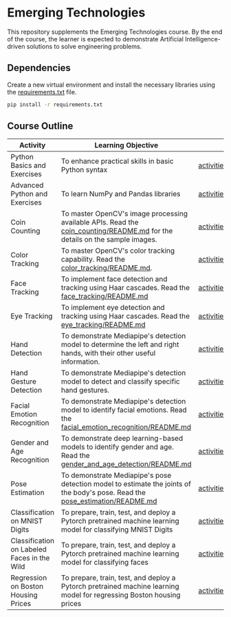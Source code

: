# Emerging Technologies
This repository supplements the Emerging Technologies course. By the end of the course, the learner is expected to demonstrate Artificial Intelligence-driven solutions to solve engineering problems.

## Dependencies
Create a new virtual environment and install the necessary libraries using the [requirements.txt](requirements.txt) file.
```bash
pip install -r requirements.txt
```

## Course Outline

 | Activity | Learning Objective | Main Resource |
| -------- | -------- | -------- |
| Python Basics and Exercises | To enhance practical skills in basic Python syntax |  [activities/Lastname_Python_Basics_and_Exercises.ipynb](activities/Lastname_Python_Basics_and_Exercises.ipynb) |
| Advanced Python and Exercises | To learn NumPy and Pandas libraries | [activities/Lastname_Advanced_Python_and_Exercises.ipynb](activities/Lastname_Advanced_Python_and_Exercises.ipynb) |
| Coin Counting | To master OpenCV's image processing available APIs. Read the [coin_counting/README.md](activities/opencv_samples/coin_counting/README.md) for the details on the sample images. | [activities/opencv_samples/coin_counting/coin_counting.py](activities/opencv_samples/coin_counting/coin_counting.py) |
| Color Tracking | To master OpenCV's color tracking capability. Read the [color_tracking/README.md](activities/opencv_samples/color_tracking/README.md). | [activities/opencv_samples/color_tracking/color_tracking.py](activities/opencv_samples/color_tracking/color_tracking.py) |
| Face Tracking | To implement face detection and tracking using Haar cascades. Read the [face_tracking/README.md](activities/opencv_samples/face_tracking/README.md) | [activities/opencv_samples/face_tracking/facetracking.py](activities/opencv_samples/face_tracking/facetracking.py) |
| Eye Tracking | To implement eye detection and tracking using Haar cascades. Read the [eye_tracking/README.md](activities/opencv_samples/eye_tracking/README.md) | [activities/opencv_samples/eye_tracking/eyetracking.py](activities/opencv_samples/eye_tracking/eyetracking.py) | 
| Hand Detection | To demonstrate Mediapipe's detection model to determine the left and right hands, with their other useful information. | [activities/opencv_samples/hand_detection/hand.py](activities/opencv_samples/hand_detection/hand.py) |
| Hand Gesture Detection | To demonstrate  Mediapipe's detection model to detect and classify specific hand gestures.  | [activities/opencv_samples/hand_gesture_detection/gesture.py](activities/opencv_samples/hand_gesture_detection/gesture.py) |
| Facial Emotion Recognition | To demonstrate Mediapipe's detection model to identify facial emotions. Read the [facial_emotion_recognition/README.md](activities/opencv_samples/facial_emotion_recognition/README.md)|[activities/opencv_samples/facial_emotion_recognition/facial_emotion.py](activities/opencv_samples/facial_emotion_recognition/facial_emotion.py)|
| Gender and Age Recognition | To demonstrate deep learning-based models to identify gender and age. Read the [gender_and_age_detection/README.md](activities/opencv_samples/gender_and_age_detection/README.md)| [activities/opencv_samples/gender_and_age_detection/gender_age.py](activities/opencv_samples/gender_and_age_detection/gender_age.py) |
| Pose Estimation | To demonstrate Mediapipe's pose detection model to estimate the joints of the body's pose. Read the [pose_estimation/README.md](activities/opencv_samples/pose_estimation/README.md) | [activities/opencv_samples/pose_estimation/pose.py](activities/opencv_samples/pose_estimation/pose.py)|
| Classification on MNIST Digits | To prepare, train, test, and deploy a Pytorch pretrained machine learning model for classifying MNIST Digits | [activities/machine_learning_samples/Lastname_ML_Notebook_1.ipynb](activities/machine_learning_samples/Lastname_ML_Notebook_1.ipynb) |
| Classification on Labeled Faces in the Wild | To prepare, train, test, and deploy a Pytorch pretrained machine learning model for classifying faces | [activities/machine_learning_samples/Lastname_ML_Notebook_2.ipynb](activities/machine_learning_samples/Lastname_ML_Notebook_2.ipynb) |
| Regression on Boston Housing Prices | To prepare, train, test, and deploy a Pytorch pretrained machine learning model for regressing Boston housing prices  | [activities/machine_learning_samples/Lastname_ML_Notebook_3.ipynb](activities/machine_learning_samples/Lastname_ML_Notebook_3.ipynb) |
